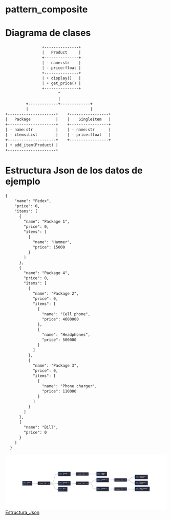 # **pattern_composite**

# Diagrama de clases

                    +---------------+
                    |   Product     |
                    +---------------+
                    | - name:str    |
                    | - price:float |
                    +---------------+
                    | + display()   |
                    | + get_price() |
                    +---------------+
                           ^
                           |
             +-------------+-------------+
             |                           |
    +---------------------+    +-----------------+
    |   Package           |    |    SingleItem   |
    +---------------------+    +-----------------+
    | - name:str          |    | - name:str      |
    | - items:List        |    | - price:float   |
    +---------------------+    +-----------------+
    | + add_item(Product) |
    +---------------------+

# Estructura Json de los datos de ejemplo

```
{
    "name": "Fedex",
    "price": 0,
    "items": [
      {
        "name": "Package 1",
        "price": 0,
        "items": [
          {
            "name": "Hammer",
            "price": 15000
          }
        ]
      },
      {
        "name": "Package 4",
        "price": 0,
        "items": [
          {
            "name": "Package 2",
            "price": 0,
            "items": [
              {
                "name": "Cell phone",
                "price": 4600000
              },
              {
                "name": "Headphones",
                "price": 500000
              }
            ]
          },
          {
            "name": "Package 3",
            "price": 0,
            "items": [
              {
                "name": "Phone charger",
                "price": 110000
              }
            ]
          }
        ]
      },
      {
        "name": "Bill",
        "price": 0
      }
    ]
  }
```

![Diagrama_json](diagrama.png)
[Estructura_Json](estructura_ejemplo.json)